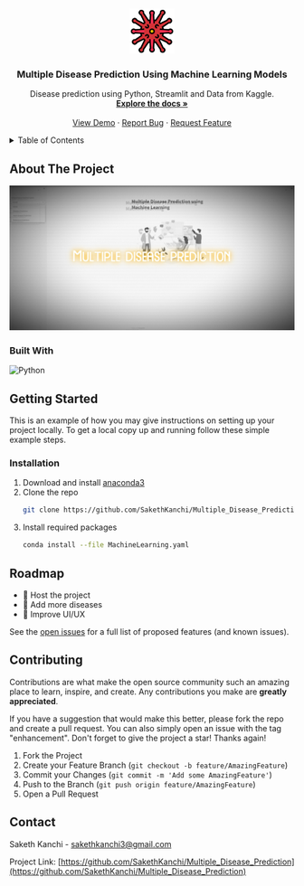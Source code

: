 <!-- Improved compatibility of back to top link: See: https://github.com/othneildrew/Best-README-Template/pull/73 -->

<a name="readme-top"></a>

<!--
*** Thanks for checking out the Best-README-Template. If you have a suggestion
*** that would make this better, please fork the repo and create a pull request
*** or simply open an issue with the tag "enhancement".
*** Don't forget to give the project a star!
*** Thanks again! Now go create something AMAZING! :D
-->
<!-- PROJECT LOGO -->
<br />
<div align="center">
  <a href="https://github.com/SakethKanchi/Multiple_Disease_Prediction">
    <img src="./Images/logo.png" alt="Logo" width="80" height="80">
  </a>

<h3 align="center">Multiple Disease Prediction Using Machine Learning Models</h3>

  <p align="center">
    Disease prediction using Python, Streamlit and Data from Kaggle.
    <br />
    <a href="https://github.com/SakethKanchi/Multiple_Disease_Prediction"><strong>Explore the docs »</strong></a>
    <br />
    <br />
    <a href="https://github.com/SakethKanchi/Multiple_Disease_Prediction">View Demo</a>
    ·
    <a href="https://github.com/SakethKanchi/Multiple_Disease_Prediction/issues">Report Bug</a>
    ·
    <a href="https://github.com/SakethKanchi/Multiple_Disease_Prediction/issues">Request Feature</a>
  </p>
</div>

<!-- TABLE OF CONTENTS -->
<details>
  <summary>Table of Contents</summary>
  <ol>
    <li>
      <a href="#about-the-project">About The Project</a>
      <ul>
        <li><a href="#built-with">Built With</a></li>
      </ul>
    </li>
    <li>
      <a href="#getting-started">Getting Started</a>
      <ul>
        <li><a href="#prerequisites">Prerequisites</a></li>
        <li><a href="#installation">Installation</a></li>
      </ul>
    </li>
    <li><a href="#usage">Usage</a></li>
    <li><a href="#roadmap">Roadmap</a></li>
    <li><a href="#contributing">Contributing</a></li>
    <li><a href="#contact">Contact</a></li>
  </ol>
</details>

<!-- ABOUT THE PROJECT -->

## About The Project

[![Product Name Screen Shot][product-screenshot]](https://github.com/SakethKanchi/Multiple_Disease_Prediction.git)

### Built With

![Python](https://img.shields.io/badge/python-3670A0?style=for-the-badge&logo=python&logoColor=ffdd54)

<!-- GETTING STARTED -->

## Getting Started

This is an example of how you may give instructions on setting up your project locally.
To get a local copy up and running follow these simple example steps.

### Installation

1. Download and install [anaconda3](https://www.anaconda.com/download)
2. Clone the repo
   ```sh
   git clone https://github.com/SakethKanchi/Multiple_Disease_Prediction.git
   ```
3. Install required packages
   ```sh
   conda install --file MachineLearning.yaml
   ```

<!-- ROADMAP -->

## Roadmap

- 📝 Host the project
- 📝 Add more diseases
- 📝 Improve UI/UX

See the [open issues](https://github.com/SakethKanchi/Multiple_Disease_Prediction/issues) for a full list of proposed features (and known issues).

<!-- CONTRIBUTING -->

## Contributing

Contributions are what make the open source community such an amazing place to learn, inspire, and create. Any contributions you make are **greatly appreciated**.

If you have a suggestion that would make this better, please fork the repo and create a pull request. You can also simply open an issue with the tag "enhancement".
Don't forget to give the project a star! Thanks again!

1. Fork the Project
2. Create your Feature Branch (`git checkout -b feature/AmazingFeature`)
3. Commit your Changes (`git commit -m 'Add some AmazingFeature'`)
4. Push to the Branch (`git push origin feature/AmazingFeature`)
5. Open a Pull Request

<!-- CONTACT -->

## Contact

Saketh Kanchi - sakethkanchi3@gmail.com

Project Link: [https://github.com/SakethKanchi/Multiple_Disease_Prediction](https://github.com/SakethKanchi/Multiple_Disease_Prediction)

<!-- MARKDOWN LINKS & IMAGES -->
<!-- https://www.markdownguide.org/basic-syntax/#reference-style-links -->

[contributors-shield]: https://img.shields.io/github/contributors/SakethKanchi/Multiple_Disease_Prediction.svg?style=for-the-badge
[contributors-url]: https://github.com/SakethKanchi/Multiple_Disease_Prediction/graphs/contributors
[forks-shield]: https://img.shields.io/github/forks/SakethKanchi/Multiple_Disease_Prediction.svg?style=for-the-badge
[forks-url]: https://github.com/SakethKanchi/Multiple_Disease_Prediction/network/members
[stars-shield]: https://img.shields.io/github/stars/SakethKanchi/Multiple_Disease_Prediction.svg?style=for-the-badge
[stars-url]: https://github.com/SakethKanchi/Multiple_Disease_Prediction/stargazers
[issues-shield]: https://img.shields.io/github/issues/SakethKanchi/Multiple_Disease_Prediction.svg?style=for-the-badge
[issues-url]: https://github.com/SakethKanchi/Multiple_Disease_Prediction/issues
[license-shield]: https://img.shields.io/github/license/SakethKanchi/Multiple_Disease_Prediction.svg?style=for-the-badge
[license-url]: https://github.com/SakethKanchi/Multiple_Disease_Prediction/blob/master/LICENSE.txt
[linkedin-shield]: https://img.shields.io/badge/-LinkedIn-black.svg?style=for-the-badge&logo=linkedin&colorB=555
[linkedin-url]: https://www.linkedin.com/in/saketh-kanchi-375981221/
[product-screenshot]: ./Images/default.jpg
